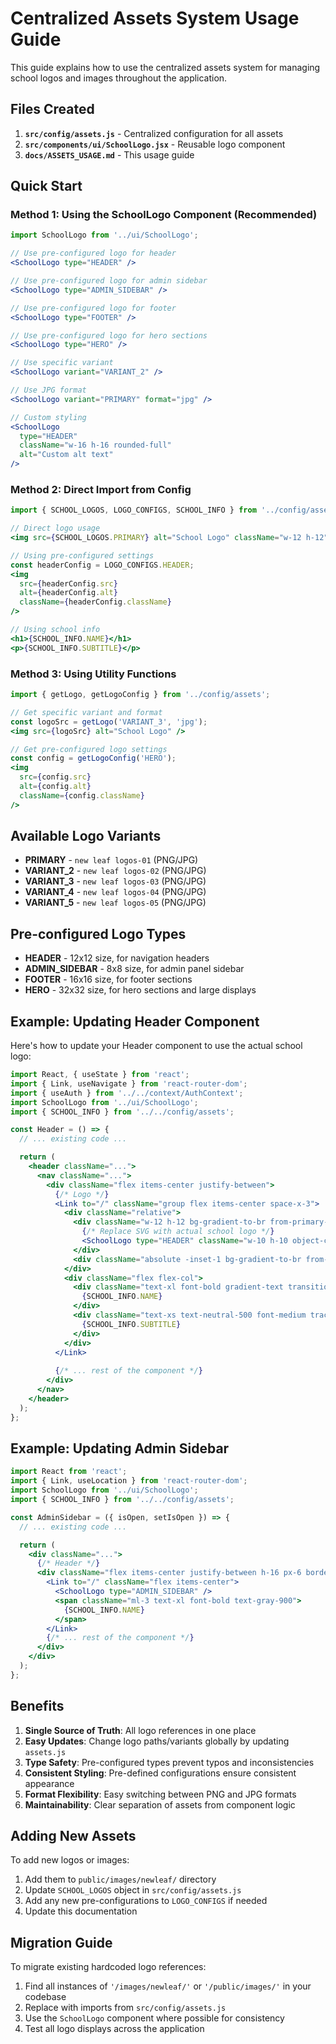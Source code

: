 # Centralized Assets System Usage Guide

This guide explains how to use the centralized assets system for managing school logos and images throughout the application.

## Files Created

1. **`src/config/assets.js`** - Centralized configuration for all assets
2. **`src/components/ui/SchoolLogo.jsx`** - Reusable logo component
3. **`docs/ASSETS_USAGE.md`** - This usage guide

## Quick Start

### Method 1: Using the SchoolLogo Component (Recommended)

```jsx
import SchoolLogo from '../ui/SchoolLogo';

// Use pre-configured logo for header
<SchoolLogo type="HEADER" />

// Use pre-configured logo for admin sidebar
<SchoolLogo type="ADMIN_SIDEBAR" />

// Use pre-configured logo for footer
<SchoolLogo type="FOOTER" />

// Use pre-configured logo for hero sections
<SchoolLogo type="HERO" />

// Use specific variant
<SchoolLogo variant="VARIANT_2" />

// Use JPG format
<SchoolLogo variant="PRIMARY" format="jpg" />

// Custom styling
<SchoolLogo 
  type="HEADER" 
  className="w-16 h-16 rounded-full" 
  alt="Custom alt text" 
/>
```

### Method 2: Direct Import from Config

```jsx
import { SCHOOL_LOGOS, LOGO_CONFIGS, SCHOOL_INFO } from '../config/assets';

// Direct logo usage
<img src={SCHOOL_LOGOS.PRIMARY} alt="School Logo" className="w-12 h-12" />

// Using pre-configured settings
const headerConfig = LOGO_CONFIGS.HEADER;
<img 
  src={headerConfig.src} 
  alt={headerConfig.alt} 
  className={headerConfig.className} 
/>

// Using school info
<h1>{SCHOOL_INFO.NAME}</h1>
<p>{SCHOOL_INFO.SUBTITLE}</p>
```

### Method 3: Using Utility Functions

```jsx
import { getLogo, getLogoConfig } from '../config/assets';

// Get specific variant and format
const logoSrc = getLogo('VARIANT_3', 'jpg');
<img src={logoSrc} alt="School Logo" />

// Get pre-configured logo settings
const config = getLogoConfig('HERO');
<img 
  src={config.src} 
  alt={config.alt} 
  className={config.className} 
/>
```

## Available Logo Variants

- **PRIMARY** - `new leaf logos-01` (PNG/JPG)
- **VARIANT_2** - `new leaf logos-02` (PNG/JPG) 
- **VARIANT_3** - `new leaf logos-03` (PNG/JPG)
- **VARIANT_4** - `new leaf logos-04` (PNG/JPG)
- **VARIANT_5** - `new leaf logos-05` (PNG/JPG)

## Pre-configured Logo Types

- **HEADER** - 12x12 size, for navigation headers
- **ADMIN_SIDEBAR** - 8x8 size, for admin panel sidebar
- **FOOTER** - 16x16 size, for footer sections
- **HERO** - 32x32 size, for hero sections and large displays

## Example: Updating Header Component

Here's how to update your Header component to use the actual school logo:

```jsx
import React, { useState } from 'react';
import { Link, useNavigate } from 'react-router-dom';
import { useAuth } from '../../context/AuthContext';
import SchoolLogo from '../ui/SchoolLogo';
import { SCHOOL_INFO } from '../../config/assets';

const Header = () => {
  // ... existing code ...

  return (
    <header className="...">
      <nav className="...">
        <div className="flex items-center justify-between">
          {/* Logo */}
          <Link to="/" className="group flex items-center space-x-3">
            <div className="relative">
              <div className="w-12 h-12 bg-gradient-to-br from-primary-500 to-accent-500 rounded-2xl flex items-center justify-center shadow-neon transition-all duration-300 group-hover:scale-110 group-hover:rotate-3 overflow-hidden">
                {/* Replace SVG with actual school logo */}
                <SchoolLogo type="HEADER" className="w-10 h-10 object-contain" />
              </div>
              <div className="absolute -inset-1 bg-gradient-to-br from-primary-500 to-accent-500 rounded-2xl blur opacity-0 group-hover:opacity-30 transition-opacity duration-300"></div>
            </div>
            <div className="flex flex-col">
              <div className="text-xl font-bold gradient-text transition-all duration-300 group-hover:scale-105">
                {SCHOOL_INFO.NAME}
              </div>
              <div className="text-xs text-neutral-500 font-medium tracking-wide -mt-1">
                {SCHOOL_INFO.SUBTITLE}
              </div>
            </div>
          </Link>
          
          {/* ... rest of the component */}
        </div>
      </nav>
    </header>
  );
};
```

## Example: Updating Admin Sidebar

```jsx
import React from 'react';
import { Link, useLocation } from 'react-router-dom';
import SchoolLogo from '../ui/SchoolLogo';
import { SCHOOL_INFO } from '../../config/assets';

const AdminSidebar = ({ isOpen, setIsOpen }) => {
  // ... existing code ...

  return (
    <div className="...">
      {/* Header */}
      <div className="flex items-center justify-between h-16 px-6 border-b border-gray-200">
        <Link to="/" className="flex items-center">
          <SchoolLogo type="ADMIN_SIDEBAR" />
          <span className="ml-3 text-xl font-bold text-gray-900">
            {SCHOOL_INFO.NAME}
          </span>
        </Link>
        {/* ... rest of the component */}
      </div>
    </div>
  );
};
```

## Benefits

1. **Single Source of Truth**: All logo references in one place
2. **Easy Updates**: Change logo paths/variants globally by updating `assets.js`
3. **Type Safety**: Pre-configured types prevent typos and inconsistencies
4. **Consistent Styling**: Pre-defined configurations ensure consistent appearance
5. **Format Flexibility**: Easy switching between PNG and JPG formats
6. **Maintainability**: Clear separation of assets from component logic

## Adding New Assets

To add new logos or images:

1. Add them to `public/images/newleaf/` directory
2. Update `SCHOOL_LOGOS` object in `src/config/assets.js`
3. Add any new pre-configurations to `LOGO_CONFIGS` if needed
4. Update this documentation

## Migration Guide

To migrate existing hardcoded logo references:

1. Find all instances of `'/images/newleaf/'` or `'/public/images/'` in your codebase
2. Replace with imports from `src/config/assets.js`
3. Use the `SchoolLogo` component where possible for consistency
4. Test all logo displays across the application